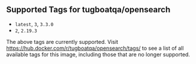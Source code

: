 ## Supported Tags for tugboatqa/opensearch

* `latest`, `3`, `3.3.0`
* `2`, `2.19.3`

The above tags are currently supported. Visit https://hub.docker.com/r/tugboatqa/opensearch/tags/ to see a list of all available tags for this image, including those that are no longer supported.

